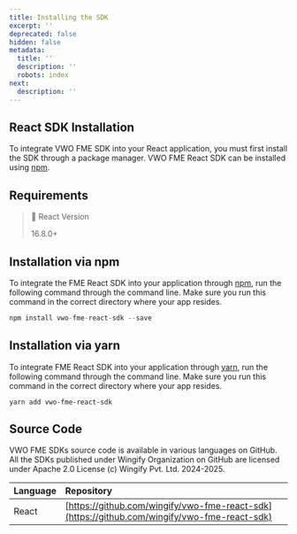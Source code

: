 ```yaml
---
title: Installing the SDK
excerpt: ''
deprecated: false
hidden: false
metadata:
  title: ''
  description: ''
  robots: index
next:
  description: ''
---
```

## React SDK Installation

To integrate VWO FME SDK into your React application, you must first install the SDK through a package manager. VWO FME React SDK can be installed using [npm](https://www.npmjs.com/).

## Requirements

> 📘 React Version
>
> 16.8.0+

## Installation via npm

To integrate the FME React SDK into your application through [npm](https://www.npmjs.com/), run the following command through the command line. Make sure you run this command in the correct directory where your app resides.

```javascript Shell
npm install vwo-fme-react-sdk --save
```

## Installation via yarn

To integrate FME React SDK into your application through [yarn](https://yarnpkg.com/en/), run the following command through the command line. Make sure you run this command in the correct directory where your app resides.

```Text Shell
yarn add vwo-fme-react-sdk
```

## Source Code

VWO FME SDKs source code is available in various languages on GitHub. All the SDKs published under Wingify Organization on GitHub are licensed under Apache 2.0 License (c) Wingify Pvt. Ltd. 2024-2025.

| Language | Repository                                                                                   |
| :------- | :------------------------------------------------------------------------------------------- |
| React    | [https://github.com/wingify/vwo-fme-react-sdk](https://github.com/wingify/vwo-fme-react-sdk) |
